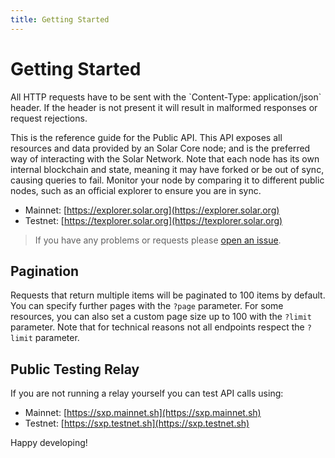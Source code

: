 ```yaml
---
title: Getting Started
---
```


# Getting Started

<x-alert type="danger">
All HTTP requests have to be sent with the `Content-Type: application/json` header. If the header is not present it will result in malformed responses or request rejections.
</x-alert>

This is the reference guide for the Public API. This API exposes all resources and data provided by an Solar Core node; and is the preferred way of interacting with the Solar Network. Note that each node has its own internal blockchain and state, meaning it may have forked or be out of sync, causing queries to fail. Monitor your node by comparing it to different public nodes, such as an official explorer to ensure you are in sync.

* Mainnet: [https://explorer.solar.org](https://explorer.solar.org)
* Testnet: [https://texplorer.solar.org](https://texplorer.solar.org)

> If you have any problems or requests please [open an issue](https://github.com/solar-network/core/issues/new/choose).

## Pagination

Requests that return multiple items will be paginated to 100 items by default. You can specify further pages with the `?page` parameter. For some resources, you can also set a custom page size up to 100 with the `?limit` parameter. Note that for technical reasons not all endpoints respect the `?limit` parameter.

## Public Testing Relay

If you are not running a relay yourself you can test API calls using:

* Mainnet: [https://sxp.mainnet.sh](https://sxp.mainnet.sh)
* Testnet: [https://sxp.testnet.sh](https://sxp.testnet.sh)

Happy developing!
